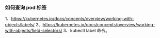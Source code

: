 
### 如何查询 pod 标签
1、https://kubernetes.io/docs/concepts/overview/working-with-objects/labels/
2、https://kubernetes.io/docs/concepts/overview/working-with-objects/field-selectors/
3、kubectl label 命令。

